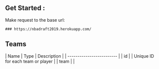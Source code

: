 ## Get Started :

Make request to the base url:

```### https://nbadraft2019.herokuapp.com/ ```

## Teams

| Name | Type | Description |
| ------------------------- |
| id | <Integer> | Unique ID for each team or player |
| team | 
|